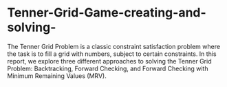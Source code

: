 # Tenner-Grid-Game-creating-and-solving-
The Tenner Grid Problem is a classic constraint satisfaction problem where the task is to fill a grid with numbers, subject to certain constraints. In this report, we explore three different approaches to solving the Tenner Grid Problem: Backtracking, Forward Checking, and Forward Checking with Minimum Remaining Values (MRV).
